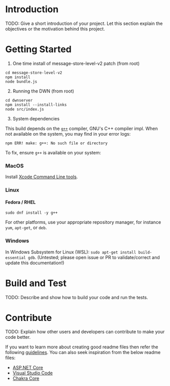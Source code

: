 # Introduction 
TODO: Give a short introduction of your project. Let this section explain the objectives or the motivation behind this project. 

# Getting Started
1. One time install of message-store-level-v2 patch (from root)
```
cd message-store-level-v2
npm install
node bundle.js
```

2. Running the DWN (from root)
```
cd dwnserver
npm install --install-links
node src/index.js
```

3. System dependencies

This build depends on the [`g++`](https://man7.org/linux/man-pages/man1/g++.1.html) compiler, GNU's C++ compiler impl. When not available on the system, you may find in your error logs:

```
npm ERR! make: g++: No such file or directory
```

To fix, ensure `g++` is available on your system:

### MacOS
Install [Xcode Command Line tools](https://mac.install.guide/commandlinetools/4.html).

### Linux

#### Fedora / RHEL
`sudo dnf install -y g++`

For other platforms, use your appropriate repository manager, for instance `yum`, `apt-get`, or `deb`.

### Windows

In Windows Subsystem for Linux (WSL): `sudo apt-get install build-essential gdb`. (Untested; please open issue or PR to validate/correct and update this documentation!)

# Build and Test
TODO: Describe and show how to build your code and run the tests. 

# Contribute
TODO: Explain how other users and developers can contribute to make your code better. 

If you want to learn more about creating good readme files then refer the following [guidelines](https://docs.microsoft.com/en-us/azure/devops/repos/git/create-a-readme?view=azure-devops). You can also seek inspiration from the below readme files:
- [ASP.NET Core](https://github.com/aspnet/Home)
- [Visual Studio Code](https://github.com/Microsoft/vscode)
- [Chakra Core](https://github.com/Microsoft/ChakraCore)